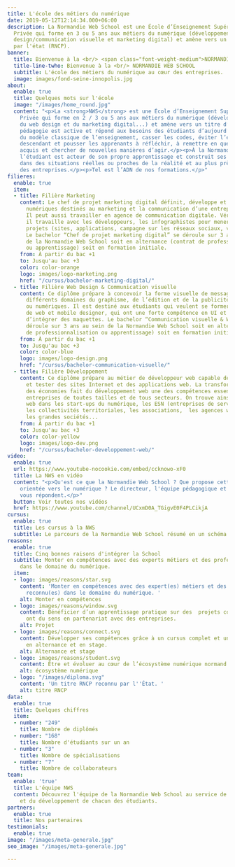 ```yaml
---
title: L'école des métiers du numérique
date: 2019-05-12T12:14:34.000+06:00
description: La Normandie Web School est une École d’Enseignement Supérieur Technique
  Privée qui forme en 3 ou 5 ans aux métiers du numérique (développement web, web
  design/communication visuelle et marketing digital) et amène vers un titre reconnu
  par l'état (RNCP).
banner:
  title: Bienvenue à la <br/> <span class="font-weight-medium">NORMANDIE WEB SCHOOL</span>
  title-line-twho: Bienvenue à la <br/> NORMANDIE WEB SCHOOL
  subtitle: L'école des métiers du numérique au cœur des entreprises.
  image: images/fond-seine-innopolis.jpg
about:
  enable: true
  title: Quelques mots sur l'école
  image: "/images/home_round.jpg"
  content: "<p>La <strong>NWS</strong> est une École d’Enseignement Supérieur Technique
    Privée qui forme en 2 / 3 ou 5 ans aux métiers du numérique (développement web,
    du web design et du marketing digital...) et amène vers un titre d’état (RNCP).</p><p>Notre
    pédagogie est active et répond aux besoins des étudiants d’aujourd’hui. Sortir
    du modèle classique de l’enseignement, casser les codes, éviter l’enseignement
    descendant et pousser les apprenants à réfléchir, à remettre en question leurs
    acquis et chercher de nouvelles manières d’agir.</p><p>À la Normandie Web School
    l’étudiant est acteur de son propre apprentissage et construit ses compétences
    dans des situations réelles ou proches de la réalité et au plus près des besoins
    des entreprises.</p><p>Tel est l’ADN de nos formations.</p>"
filieres:
  enable: true
  item:
  - title: Filière Marketing
    content: Le chef de projet marketing digital définit, développe et gère les outils
      numériques destinés au marketing et la communication d’une entreprise ou organisation.
      Il peut aussi travailler en agence de communication digitale. Véritable interface,
      il travaille avec les développeurs, les infographistes pour mener à bien les
      projets (sites, applications, campagne sur les réseaux sociaux, vidéo etc...).
      Le bachelor “Chef de projet marketing digital” se déroule sur 3 ans au sein
      de la Normandie Web School soit en alternance (contrat de professionnalisation
      ou apprentissage) soit en formation initiale. 
    from: À partir du bac +1
    to: Jusqu'au bac +3
    color: color-orange
    logo: images/logo-marketing.png
    href: "/cursus/bachelor-marketing-digital/"
  - title: Filière Web Design & Communication visuelle
    content: Ce diplôme prépare à concevoir la forme visuelle de messages dans les
      différents domaines du graphisme, de l’édition et de la publicité, imprimés
      ou numériques. Il est destiné aux étudiants qui veulent se former aux métiers
      de web et mobile designer, qui ont une forte compétence en UI et UX et capables
      d’intégrer des maquettes. Le bachelor “Communication visuelle & Webdesign" se
      déroule sur 3 ans au sein de la Normandie Web School soit en alternance (contrat
      de professionnalisation ou apprentissage) soit en formation initiale. 
    from: À partir du bac +1
    to: Jusqu'au bac +3
    color: color-blue
    logo: images/logo-design.png
    href: "/cursus/bachelor-communication-visuelle/"
  - title: Filière Développement
    content: Ce diplôme prépare au métier de développeur web capable de créer, coder,
      et tester des sites Internet et des applications web. La transformation digitale
      des économies fait du développement web une des compétences essentielles des
      entreprises de toutes tailles et de tous secteurs. On trouve ainsi des développeurs
      web dans les start-ups du numérique, les ESN (entreprises de services numériques), 
      les collectivités territoriales, les associations,  les agences web, les PME,
      les grandes sociétés...
    from: À partir du bac +1
    to: Jusqu'au bac +3
    color: color-yellow
    logo: images/logo-dev.png
    href: "/cursus/bachelor-developpement-web/"
video:
  enable: true
  url: https://www.youtube-nocookie.com/embed/ccknowo-xF0
  title: La NWS en vidéo
  content: "<p>Qu'est ce que la Normandie Web School ? Que propose cette école 100%
    orientée vers le numérique ? Le directeur, l'équipe pédagogique et les intervenants
    vous répondent.</p>"
  button: Voir toutes nos vidéos
  href: https://www.youtube.com/channel/UCxmD0A_TGigvE0F4PLCikjA
cursus:
  enable: true
  title: Les cursus à la NWS
  subtitle: Le parcours de la Normandie Web School résumé en un schéma.
reasons:
  enable: true
  title: Cinq bonnes raisons d'intégrer la School
  subtitle: Monter en compétences avec des experts métiers et des professionnels reconnus
    dans le domaine du numérique.
  item:
  - logo: images/reasons/star.svg
    content: 'Monter en compétences avec des expert(es) métiers et des professionnel(les)
      reconnu(es) dans le domaine du numérique. '
    alt: Monter en compétences
  - logo: images/reasons/window.svg
    content: Bénéficier d’un apprentissage pratique sur des  projets concrets et qui
      ont du sens en partenariat avec des entreprises.
    alt: Projet
  - logo: images/reasons/connect.svg
    content: Développer ses compétences grâce à un cursus complet et une mise en pratique
      en alternance et en stage.
    alt: Alternance et stage
  - logo: images/reasons/student.svg
    content: Être et évoluer au cœur de l’écosystème numérique normand.
    alt: écosystème numérique
  - logo: "/images/diploma.svg"
    content: 'Un titre RNCP reconnu par l''État. '
    alt: titre RNCP
data:
  enable: true
  title: Quelques chiffres
  item:
  - number: "249"
    title: Nombre de diplômés
  - number: "168"
    title: Nombre d'étudiants sur un an
  - number: "3"
    title: Nombre de spécialisations
  - number: "7"
    title: Nombre de collaborateurs
team:
  enable: 'true'
  title: L'équipe NWS
  content: Découvrez l'équipe de la Normandie Web School au service de la pédagogie
    et du développement de chacun des étudiants.
partners:
  enable: true
  title: Nos partenaires
testimonials:
  enable: true
image: "/images/meta-generale.jpg"
seo_image: "/images/meta-generale.jpg"

---
```

